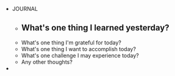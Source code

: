 - JOURNAL
	- What's one thing I learned yesterday?
		-
	- What's one thing I'm grateful for today?
	- What's one thing I want to accomplish today?
	- What's one challenge I may experience today?
	- Any other thoughts?
-